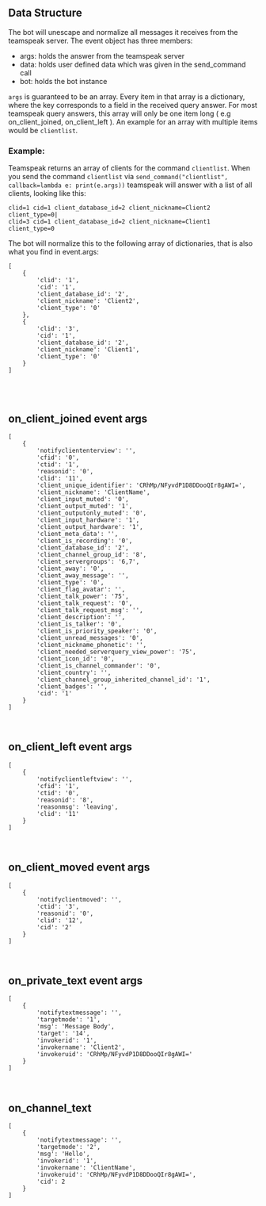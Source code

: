 ## Data Structure
The bot will unescape and normalize all messages it receives from the
teamspeak server. The event object has three members:

- args: holds the answer from the teamspeak server
- data: holds user defined data which was given in the send_command call
- bot: holds the bot instance

`args` is guaranteed to be an array. Every item in that array is a dictionary,
where the key corresponds to a field in the received query answer.
For most teamspeak query answers, this array will only be one item long ( e.g on_client_joined, on_client_left ).
An example for an array with multiple items would be `clientlist`.

### Example:

Teamspeak returns an array of clients for the command `clientlist`.
When you send the command `clientlist` via
`send_command("clientlist", callback=lambda e: print(e.args))` teamspeak
will answer with a list of all clients, looking like this:

```
clid=1 cid=1 client_database_id=2 client_nickname=Client2 client_type=0|
clid=3 cid=1 client_database_id=2 client_nickname=Client1 client_type=0
```

The bot will normalize this to the following array of dictionaries,
that is also what you find in event.args:

```
[
    {
        'clid': '1',
        'cid': '1',
        'client_database_id': '2',
        'client_nickname': 'Client2',
        'client_type': '0'
    },
    {
        'clid': '3',
        'cid': '1',
        'client_database_id': '2',
        'client_nickname': 'Client1',
        'client_type': '0'
    }
]
```

<br>
<br>  

## on_client_joined event args
```
[
    {
        'notifycliententerview': '',
        'cfid': '0',
        'ctid': '1',
        'reasonid': '0',
        'clid': '11',
        'client_unique_identifier': 'CRhMp/NFyvdP1D8DDooQIr8gAWI=',
        'client_nickname': 'ClientName',
        'client_input_muted': '0',
        'client_output_muted': '1',
        'client_outputonly_muted': '0',
        'client_input_hardware': '1',
        'client_output_hardware': '1',
        'client_meta_data': '',
        'client_is_recording': '0',
        'client_database_id': '2',
        'client_channel_group_id': '8',
        'client_servergroups': '6,7',
        'client_away': '0',
        'client_away_message': '',
        'client_type': '0',
        'client_flag_avatar': '',
        'client_talk_power': '75',
        'client_talk_request': '0',
        'client_talk_request_msg': '',
        'client_description': '',
        'client_is_talker': '0',
        'client_is_priority_speaker': '0',
        'client_unread_messages': '0',
        'client_nickname_phonetic': '',
        'client_needed_serverquery_view_power': '75',
        'client_icon_id': '0',
        'client_is_channel_commander': '0',
        'client_country': '',
        'client_channel_group_inherited_channel_id': '1',
        'client_badges': '',
        'cid': '1'
    }
]
```

<br>

## on_client_left event args
```
[
    {
        'notifyclientleftview': '',
        'cfid': '1',
        'ctid': '0',
        'reasonid': '8',
        'reasonmsg': 'leaving',
        'clid': '11'
    }
]
```

<br>

## on_client_moved event args
```
[
    {
        'notifyclientmoved': '',
        'ctid': '3',
        'reasonid': '0',
        'clid': '12',
        'cid': '2'
    }
]
```

<br>

## on_private_text event args
```
[
    {
        'notifytextmessage': '',
        'targetmode': '1',
        'msg': 'Message Body',
        'target': '14',
        'invokerid': '1',
        'invokername': 'Client2',
        'invokeruid': 'CRhMp/NFyvdP1D8DDooQIr8gAWI='
    }
]
```

<br>

## on_channel_text
```
[
    {
        'notifytextmessage': '',
        'targetmode': '2',
        'msg': 'Hello',
        'invokerid': '1',
        'invokername': 'ClientName',
        'invokeruid': 'CRhMp/NFyvdP1D8DDooQIr8gAWI=',
        'cid': 2
    }
]
```